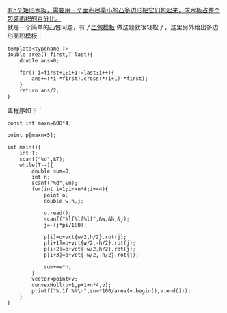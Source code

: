 [有n个矩形木板，需要用一个面积尽量小的凸多边形把它们包起来，求木板占整个包装面积的百分比。](https://uva.onlinejudge.org/index.php?option=com_onlinejudge&Itemid=8&page=show_problem&problem=1593)  
就是一个简单的凸包问题，有了[凸包模板](https://github.com/poluner/blog/blob/master/acm/computational-geometry/%E6%A8%A1%E6%9D%BF%E5%87%B8%E5%8C%85andrew%E7%AE%97%E6%B3%95.md)
做这题就很轻松了，这里另外给出多边形面积模板：  
```
template<typename T>
double area(T first,T last){
    double ans=0;

    for(T i=first+1;i+1!=last;i++){
        ans+=(*i-*first).cross(*(i+1)-*first);
    }
    return ans/2;
}
```
主程序如下：
```
const int maxn=600*4;

point p[maxn+5];

int main(){
    int T;
    scanf("%d",&T);
    while(T--){
        double sum=0;
        int n;
        scanf("%d",&n);
        for(int i=1;i<=n*4;i+=4){
            point o;
            double w,h,j;

            o.read();
            scanf("%lf%lf%lf",&w,&h,&j);
            j=-(j*pi/180);

            p[i]=o+vct{w/2,h/2}.rot(j);
            p[i+1]=o+vct{w/2,-h/2}.rot(j);
            p[i+2]=o+vct{-w/2,h/2}.rot(j);
            p[i+3]=o+vct{-w/2,-h/2}.rot(j);

            sum+=w*h;
        }
        vector<point>v;
        convexHull(p+1,p+1+n*4,v);
        printf("%.1f %%\n",sum*100/area(v.begin(),v.end()));
    }
}
```
